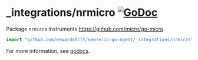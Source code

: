 # \_integrations/nrmicro [![GoDoc](https://godoc.org/github.com/edwardofclt/newrelic-go-agent/_integrations/nrmicro?status.svg)](https://godoc.org/github.com/edwardofclt/newrelic-go-agent/_integrations/nrmicro)

Package `nrmicro` instruments https://github.com/micro/go-micro.

```go
import "github.com/edwardofclt/newrelic-go-agent/_integrations/nrmicro"
```

For more information, see
[godocs](https://godoc.org/github.com/edwardofclt/newrelic-go-agent/_integrations/nrmicro).
